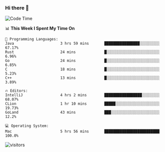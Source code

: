 ### Hi there 👋

<!--
**CrazyCollin/crazycollin** is a ✨ _special_ ✨ repository because its `README.md` (this file) appears on your GitHub profile.

Here are some ideas to get you started:

- 🔭 I’m currently working on ...
- 🌱 I’m currently learning ...
- 👯 I’m looking to collaborate on ...
- 🤔 I’m looking for help with ...
- 💬 Ask me about ...
- 📫 How to reach me: ...
- 😄 Pronouns: ...
- ⚡ Fun fact: ...
-->

<!--START_SECTION:waka-->
![Code Time](http://img.shields.io/badge/Code%20Time-140%20hrs%2026%20mins-blue)

📊 **This Week I Spent My Time On** 

```text
💬 Programming Languages: 
Java                     3 hrs 59 mins       ████████████████░░░░░░░░░   67.17% 
Rust                     24 mins             █░░░░░░░░░░░░░░░░░░░░░░░░   6.96% 
Go                       24 mins             █░░░░░░░░░░░░░░░░░░░░░░░░   6.85% 
C                        18 mins             █░░░░░░░░░░░░░░░░░░░░░░░░   5.23% 
C++                      13 mins             █░░░░░░░░░░░░░░░░░░░░░░░░   3.89%

🔥 Editors: 
IntelliJ                 4 hrs 2 mins        █████████████████░░░░░░░░   68.07% 
CLion                    1 hr 10 mins        █████░░░░░░░░░░░░░░░░░░░░   19.73% 
GoLand                   43 mins             ███░░░░░░░░░░░░░░░░░░░░░░   12.2%

💻 Operating System: 
Mac                      5 hrs 56 mins       █████████████████████████   100.0%

```


<!--END_SECTION:waka-->


![visitors](https://visitor-badge.glitch.me/badge?page_id=crazycollin.crazycollin&left_color=green&right_color=red)
